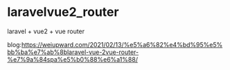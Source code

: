 # laravelvue2_router
laravel + vue2 + vue router

blog:https://weiupward.com/2021/02/13/%e5%a6%82%e4%bd%95%e5%bb%ba%e7%ab%8blaravel-vue-2vue-router-%e7%9a%84spa%e5%b0%88%e6%a1%88/
